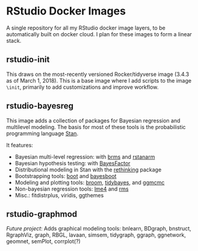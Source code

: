 # RStudio Docker Images

A single repository for all my RStudio docker image layers, to be automatically built on docker cloud. I plan for these images to form a linear stack.

## rstudio-init

This draws on the most-recently versioned Rocker/tidyverse image (3.4.3 as of March 1, 2018). This is a base image where I add scripts to the image `\init`, primarily to add customizations and improve workflow.

## rstudio-bayesreg

This image adds a collection of packages for Bayesian regression and multilevel modeling. The basis for most of these tools is the probabilistic programming language [Stan](http://mc-stan.org/).

It features:

* Bayesian multi-level regression: with [brms](https://github.com/paul-buerkner/brms) and [rstanarm](http://mc-stan.org/users/interfaces/rstanarm)
* Bayesian hypothesis testing: with [BayesFactor](http://bayesfactorpcl.r-forge.r-project.org/)
* Distributional modeling in Stan with the [rethinking](https://github.com/rmcelreath/rethinking) package
* Bootstrapping tools: [boot](https://cran.r-project.org/web/packages/boot/boot.pdf) and [bayesboot](https://github.com/rasmusab/bayesboot)
* Modeling and plotting tools: [broom](https://github.com/tidyverse/broom), [tidybayes](https://github.com/mjskay/tidybayes), and [ggmcmc](https://github.com/xfim/ggmcmc)
* Non-bayesian regression tools: [lme4](https://github.com/lme4/lme4) and [rms](https://www.r-bloggers.com/introduction-to-the-rms-package/)
* Misc.: fitdistrplus, viridis, ggthemes

## rstudio-graphmod

_Future project_: Adds graphical modeling tools: bnlearn, BDgraph, bnstruct, RgraphViz, graph, RBGL, lavaan, simsem, tidygraph, ggraph, ggnetwork, geomnet, semPlot, corrplot(?)